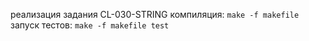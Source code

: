 реализация задания CL-030-STRING
компиляция:
`make -f makefile`
запуск тестов:
`make -f makefile test`